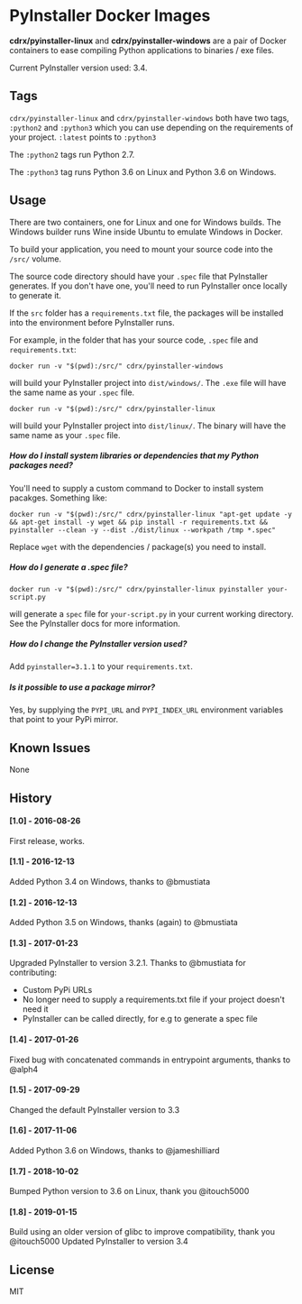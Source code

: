 # PyInstaller Docker Images

**cdrx/pyinstaller-linux** and **cdrx/pyinstaller-windows** are a pair of Docker containers to ease compiling Python applications to binaries / exe files.

Current PyInstaller version used: 3.4.

## Tags

`cdrx/pyinstaller-linux` and `cdrx/pyinstaller-windows` both have two tags, `:python2` and `:python3` which you can use depending on the requirements of your project. `:latest` points to `:python3`

The `:python2` tags run Python 2.7.

The `:python3` tag runs Python 3.6 on Linux and Python 3.6 on Windows.

## Usage

There are two containers, one for Linux and one for Windows builds. The Windows builder runs Wine inside Ubuntu to emulate Windows in Docker.

To build your application, you need to mount your source code into the `/src/` volume.

The source code directory should have your `.spec` file that PyInstaller generates. If you don't have one, you'll need to run PyInstaller once locally to generate it.

If the `src` folder has a `requirements.txt` file, the packages will be installed into the environment before PyInstaller runs.

For example, in the folder that has your source code, `.spec` file and `requirements.txt`:

```
docker run -v "$(pwd):/src/" cdrx/pyinstaller-windows
```

will build your PyInstaller project into `dist/windows/`. The `.exe` file will have the same name as your `.spec` file.

```
docker run -v "$(pwd):/src/" cdrx/pyinstaller-linux
```

will build your PyInstaller project into `dist/linux/`. The binary will have the same name as your `.spec` file.

##### How do I install system libraries or dependencies that my Python packages need?

You'll need to supply a custom command to Docker to install system pacakges. Something like:

```
docker run -v "$(pwd):/src/" cdrx/pyinstaller-linux "apt-get update -y && apt-get install -y wget && pip install -r requirements.txt && pyinstaller --clean -y --dist ./dist/linux --workpath /tmp *.spec"
```

Replace `wget` with the dependencies / package(s) you need to install.

##### How do I generate a .spec file?

`docker run -v "$(pwd):/src/" cdrx/pyinstaller-linux pyinstaller your-script.py`

will generate a `spec` file for `your-script.py` in your current working directory. See the PyInstaller docs for more information.

##### How do I change the PyInstaller version used?

Add `pyinstaller=3.1.1` to your `requirements.txt`.

##### Is it possible to use a package mirror?

Yes, by supplying the `PYPI_URL` and `PYPI_INDEX_URL` environment variables that point to your PyPi mirror.

## Known Issues

None

## History

#### [1.0] - 2016-08-26
First release, works.

#### [1.1] - 2016-12-13
Added Python 3.4 on Windows, thanks to @bmustiata

#### [1.2] - 2016-12-13
Added Python 3.5 on Windows, thanks (again) to @bmustiata

#### [1.3] - 2017-01-23
Upgraded PyInstaller to version 3.2.1.
Thanks to @bmustiata for contributing:
 - Custom PyPi URLs
 - No longer need to supply a requirements.txt file if your project doesn't need it
 - PyInstaller can be called directly, for e.g to generate a spec file

#### [1.4] - 2017-01-26
Fixed bug with concatenated commands in entrypoint arguments, thanks to @alph4

#### [1.5] - 2017-09-29
Changed the default PyInstaller version to 3.3

#### [1.6] - 2017-11-06
Added Python 3.6 on Windows, thanks to @jameshilliard

#### [1.7] - 2018-10-02
Bumped Python version to 3.6 on Linux, thank you @itouch5000

#### [1.8] - 2019-01-15
Build using an older version of glibc to improve compatibility, thank you @itouch5000
Updated PyInstaller to version 3.4

## License

MIT
